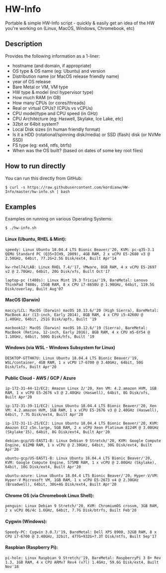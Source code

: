 # HW-Info
Portable &amp; simple HW-Info script - quickly &amp; easily get an idea of the HW you're working on (Linux, MacOS, Windows, Chromebook, etc)

## Description
Provides the following information as a 1-liner:
- hostname (and domain, if appropriate)
- OS type & OS name (eg: Ubuntu) and version
- Distribution name (or MacOS release friendly name)
- year of OS release
- Bare Metal or VM, VM type
- HW type & model (incl hypervisor type)
- How much RAM (in GB)
- How many CPUs (or cores/threads)
- Real or virtual CPUs? (CPUs vs vCPUs)
- CPU model/type and CPU speed (in GHz)
- CPU Architecture (eg: Haswell, Skylake, Ice Lake, etc)
- 32bit or 64bit system?
- Local Disk sizes (in human friendly format)
- Is it a HDD (rotational/spinning disk/media) or SSD (flash) disk (or NVMe SSD)
- FS type (eg: ext4, ntfs, btrfs)
- When was the OS built? (based on dates of some key root files)

## How to run directly
You can run this directly from GitHub:

`$ curl -s https://raw.githubusercontent.com/kordianw/HW-Info/master/hw-info.sh | bash`

## Examples
Examples on running on various Operating Systems:

`$ ./hw-info.sh`

#### Linux (Ubuntu, RHEL & Mint):
`speedy: Linux Ubuntu 18.04.4 LTS Bionic Beaver/'20, KVM: pc-q35-3.1 QEMU Standard PC (Q35+ICH9, 2009), 4GB RAM, 2 x vCPU E5-2680 v3 @ 2.50GHz, 64bit, 77.2G+2.5G Disk/ext4, Built Apr'14`

`kw-rhel74/LAB: Linux RHEL 7.4/'17, VMware, 8GB RAM, 4 x vCPU E5-2697 v2 @ 2.70GHz, 64bit, 20G Disk/xfs, Built Oct'17`

`laptop-pc (t480s): Linux Mint 19.3 Tricia/'19, BareMetal: Lenovo ThinkPad T480s, 15GB RAM, 8 x CPU i7-8650U @ 1.90GHz, 64bit, 119.5G Disk/overlay, Built Aug'07`

#### MacOS (Darwin)
`maccy/LCL: MacOS (Darwin) macOS 10.13.6/'20 (High Sierra), BareMetal: MacBook Air (13-inch, Early 2014), 8GB RAM, 4 x CPU i5-4260U @ 1.40GHz, 64bit, 251G Disk/apfs, Built '19`

`macbook12: MacOS (Darwin) macOS 10.12.6/'19 (Sierra), BareMetal: MacBook (Retina, 12-inch, Early 2016), 8GB RAM, 4 x CPU m5-6Y54 @ 1.10GHz, 64bit, 500G Disk/hfs, Built '19`

#### Windows (via WSL - Windows Subsystem for Linux)
`DESKTOP-GTTHH7U: Linux Ubuntu 18.04.4 LTS Bionic Beaver/'19, WSL/container, 4GB RAM, 1 x vCPU i7-6700 @ 3.40GHz, 64bit, 50G Disk/lxfs, Built Apr'20`

#### Public Cloud - AWS / GCP / Azure
`ip-172-31-44-12/EC2: Amazon Linux 2/'20, Xen VM: 4.2.amazon HVM, 1GB RAM, 1 x vCPU E5-2676 v3 @ 2.40GHz (Haswell), 64bit, 8G Disk/xfs, Built Apr'20`

`ip-172-31-39-11/EC2: Linux Ubuntu 18.04.4 LTS Bionic Beaver/'20, Xen VM: 4.2.amazon HVM, 1GB RAM, 1 x vCPU E5-2676 v3 @ 2.40GHz (Haswell), 64bit, 7.7G Disk/ext4, Built Apr'20`

`ip-172-31-11-25/EC2: Linux Ubuntu 18.04.4 LTS Bionic Beaver/'20, KVM: Amazon EC2 c5n.large, 5GB RAM, 2 x vCPU Xeon Platinum 8124M @ 3.00GHz (Skylake'15), 64bit, 8G Disk/ext4, Built Apr'20`


`debian-gcp/US-EAST1-B: Linux Debian 9 Stretch/'20, KVM: Google Compute Engine, 612MB RAM, 1 x vCPU @ 2.30GHz, 64bit, 30G Disk/ext4, Built Apr'20`

`ubuntu-gcp/US-EAST1-B: Linux Ubuntu 18.04.4 LTS Bionic Beaver/'20, KVM: Google Compute Engine, 575MB RAM, 1 x vCPU @ 2.00GHz (Skylake), 64bit, 10G Disk/ext4, Built Apr'20`


`ubuntu-azure: Linux Ubuntu 18.04.4 LTS Bionic Beaver/'20, Hyper-V/VM: Hyper-V Microsoft VM, 1GB RAM, 1 x vCPU E5-2673 v4 @ 2.30GHz (Broadwell), 64bit, 30G+4G Disk/ext4, Built Apr'20`

#### Chrome OS (via Chromebook Linux Shell):
`penguin: Linux Debian 9 Stretch/'20, KVM: ChromiumOS crosvm, 3GB RAM, 2 x vCPU 06/4c 1.6GHz, 64bit, 7.7G Disk/btrfs, Built Feb'20`

#### Cygwin (Windows):
`Speedy-PC: Cygwin 3.0.7/'19, BareMetal: Dell XPS 8900, 32GB RAM, 8 x CPU i7-6700 @ 3.40GHz, 32bit, 477G+932G+7.3T Disk/ntfs, Built Sep'17`

#### Raspbian (Raspberry Pi):
`pi-hole: Linux Raspbian 9 Stretch/'19, BareMetal: RaspberryPi 3 B+ Rev 1.3, 1GB RAM, 4 x CPU ARMv7 Rev4 (v7l) 1.4GHz, 59.6G Disk/ext4, Built Nov'18`
